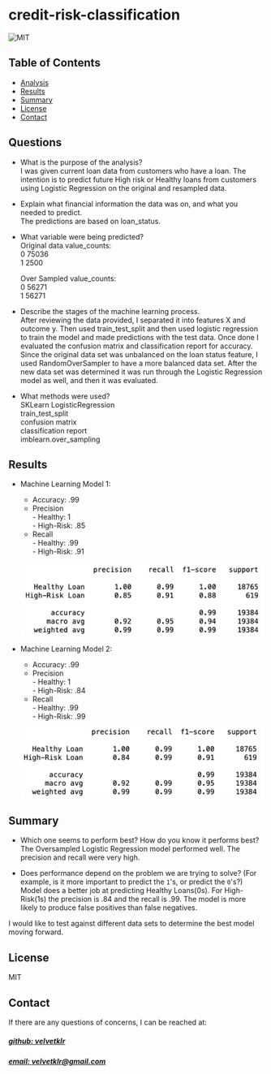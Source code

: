 # credit-risk-classification
![MIT](https://img.shields.io/badge/License%20-%20MIT%20-%20%234e8983)

## Table of Contents
- [Analysis](#questions)
- [Results](#results)
- [Summary](#summary)
- [License](#license)
- [Contact](#contact)

## Questions 
* What is the purpose of the analysis?  
I was given current loan data from customers who have a loan. The intention is to predict future High risk or Healthy loans from customers using Logistic Regression on the original and resampled data.

* Explain what financial information the data was on, and what you needed to predict.  
The predictions are based on loan_status.

* What variable were being predicted?  
    Original data value_counts:  
        0    75036  
        1     2500  

    Over Sampled value_counts:  
        0    56271  
        1    56271  

* Describe the stages of the machine learning process.  
After reviewing the data provided, I separated it into features X and outcome y. Then used train_test_split and then used logistic regression to train the model and made predictions with the test data. Once done I evaluated the confusion matrix and classification report for accuracy. 
Since the original data set was unbalanced on the loan status feature, I used RandomOverSampler to have a more balanced data set. After the new data set was determined it was run through the Logistic Regression model as well, and then it was evaluated. 

* What methods were used?  
    SKLearn LogisticRegression  
    train_test_split  
    confusion matrix  
    classification report  
    imblearn.over_sampling  

## Results
* Machine Learning Model 1:
  * Accuracy: .99
  * Precision  
        - Healthy: 1  
        - High-Risk: .85
  * Recall  
        - Healthy: .99  
        - High-Risk: .91
  
  ![Alt text](image-2.png)


* Machine Learning Model 2:
  * Accuracy: .99
  * Precision  
        - Healthy: 1  
        - High-Risk: .84
  * Recall  
        - Healthy: .99  
        - High-Risk: .99  

  ![Alt text](image-1.png)

## Summary
* Which one seems to perform best? How do you know it performs best?  
    The Oversampled Logistic Regression model performed well. The precision and recall were very high. 

* Does performance depend on the problem we are trying to solve? (For example, is it more important to predict the `1`'s, or predict the `0`'s?)  
    Model does a better job at predicting Healthy Loans(0s). For High-Risk(1s) the precision is .84 and the recall is .99. The model is more likely to produce false positives than false negatives. 

I would like to test against different data sets to determine the best model moving forward. 


## License
MIT

## Contact
If there are any questions of concerns, I can be reached at:
##### [github: velvetklr](https://github.com/velvetklr)
##### [email: velvetklr@gmail.com](mailto:velvetklr@gmail.com)
